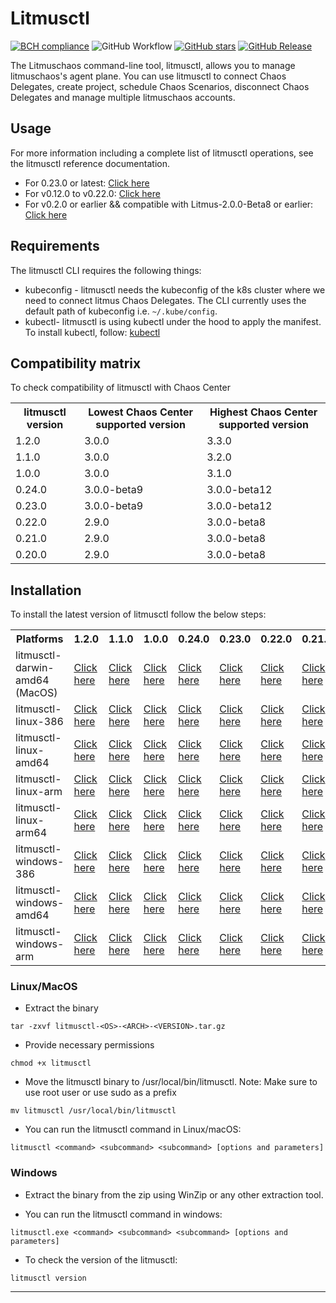 # Litmusctl
[![BCH compliance](https://bettercodehub.com/edge/badge/litmuschaos/litmusctl?branch=master)](https://bettercodehub.com/)
![GitHub Workflow](https://github.com/litmuschaos/litmusctl/actions/workflows/push.yml/badge.svg?branch=master)
[![GitHub stars](https://img.shields.io/github/stars/litmuschaos/litmusctl?style=social)](https://github.com/litmuschaos/litmusctl/stargazers)
[![GitHub Release](https://img.shields.io/github/release/litmuschaos/litmusctl.svg?style=flat)]()

The Litmuschaos command-line tool, litmusctl, allows you to manage litmuschaos's agent plane. You can use litmusctl to connect Chaos Delegates, create project, schedule Chaos Scenarios, disconnect Chaos Delegates and manage multiple litmuschaos accounts.

## Usage
For more information including a complete list of litmusctl operations, see the litmusctl reference documentation.
* For 0.23.0 or latest: <a href="https://github.com/litmuschaos/litmusctl/blob/master/Usage_0.23.0.md">Click here</a>
* For v0.12.0 to v0.22.0: <a href="https://github.com/litmuschaos/litmusctl/blob/master/Usage_interactive.md">Click here</a>
* For v0.2.0 or earlier && compatible with Litmus-2.0.0-Beta8 or earlier: <a href="https://github.com/litmuschaos/litmusctl/blob/master/Usage_v0.2.0.md">Click here</a>

## Requirements

The litmusctl CLI requires the following things:

- kubeconfig - litmusctl needs the kubeconfig of the k8s cluster where we need to connect litmus Chaos Delegates. The CLI currently uses the default path of kubeconfig i.e. `~/.kube/config`.
- kubectl- litmusctl is using kubectl under the hood to apply the manifest. To install kubectl, follow:  [kubectl](https://kubernetes.io/docs/tasks/tools/#kubectl)


## Compatibility matrix

To check compatibility of litmusctl with Chaos Center

<table>
  <th>litmusctl version</th>
  <th>Lowest Chaos Center supported version</th>
  <th>Highest Chaos Center supported version</th>
 <tr>
    <td>1.2.0</td>
    <td>3.0.0</td>
    <td>3.3.0</td>
  </tr> 
 <tr>
    <td>1.1.0</td>
    <td>3.0.0</td>
    <td>3.2.0</td>
  </tr> 
 <tr>
    <td>1.0.0</td>
    <td>3.0.0</td>
    <td>3.1.0</td>
  </tr>
 <tr>
    <td>0.24.0</td>
    <td>3.0.0-beta9</td>
    <td>3.0.0-beta12</td>
  </tr>
 <tr>
    <td>0.23.0</td>
    <td>3.0.0-beta9</td>
    <td>3.0.0-beta12</td>
  </tr>
 <tr>
    <td>0.22.0</td>
    <td>2.9.0</td>
    <td>3.0.0-beta8</td>
  </tr>
  <tr>
    <td>0.21.0</td>
    <td>2.9.0</td>
    <td>3.0.0-beta8</td>
  </tr>
  <tr>
    <td>0.20.0</td>
    <td>2.9.0</td>
    <td>3.0.0-beta8</td>
  </tr>
</table>

## Installation

To install the latest version of litmusctl follow the below steps:

<table>
  <th>Platforms</th>
  <th>1.2.0</th>
  <th>1.1.0</th>
  <th>1.0.0</th>
  <th>0.24.0</th>
  <th>0.23.0</th>
  <th>0.22.0</th>
  <th>0.21.0</th>
  <th>0.20.0</th>
  <th>master(Unreleased)</th>
  <tr>
    <td>litmusctl-darwin-amd64 (MacOS)</td>
    <td><a href="https://litmusctl-production-bucket.s3.amazonaws.com/litmusctl-darwin-amd64-1.2.0.tar.gz">Click here</a></td>
    <td><a href="https://litmusctl-production-bucket.s3.amazonaws.com/litmusctl-darwin-amd64-1.1.0.tar.gz">Click here</a></td>
    <td><a href="https://litmusctl-production-bucket.s3.amazonaws.com/litmusctl-darwin-amd64-1.0.0.tar.gz">Click here</a></td>
    <td><a href="https://litmusctl-production-bucket.s3.amazonaws.com/litmusctl-darwin-amd64-0.24.0.tar.gz">Click here</a></td>
    <td><a href="https://litmusctl-production-bucket.s3.amazonaws.com/litmusctl-darwin-amd64-0.23.0.tar.gz">Click here</a></td>
    <td><a href="https://litmusctl-production-bucket.s3.amazonaws.com/litmusctl-darwin-amd64-0.22.0.tar.gz">Click here</a></td>
    <td><a href="https://litmusctl-production-bucket.s3.amazonaws.com/litmusctl-darwin-amd64-0.21.0.tar.gz">Click here</a></td>
    <td><a href="https://litmusctl-production-bucket.s3.amazonaws.com/litmusctl-darwin-amd64-0.20.0.tar.gz">Click here</a></td>
    <td><a href="https://litmusctl-production-bucket.s3.amazonaws.com/litmusctl-darwin-amd64-master.tar.gz">Click here</a></td>
  </tr>
  <tr>
    <td>litmusctl-linux-386</td>
    <td><a href="https://litmusctl-production-bucket.s3.amazonaws.com/litmusctl-linux-386-1.2.0.tar.gz">Click here</a></td>
    <td><a href="https://litmusctl-production-bucket.s3.amazonaws.com/litmusctl-linux-386-1.1.0.tar.gz">Click here</a></td>
    <td><a href="https://litmusctl-production-bucket.s3.amazonaws.com/litmusctl-linux-386-1.0.0.tar.gz">Click here</a></td>
    <td><a href="https://litmusctl-production-bucket.s3.amazonaws.com/litmusctl-linux-386-0.24.0.tar.gz">Click here</a></td>
    <td><a href="https://litmusctl-production-bucket.s3.amazonaws.com/litmusctl-linux-386-0.23.0.tar.gz">Click here</a></td>
    <td><a href="https://litmusctl-production-bucket.s3.amazonaws.com/litmusctl-linux-386-0.22.0.tar.gz">Click here</a></td>
    <td><a href="https://litmusctl-production-bucket.s3.amazonaws.com/litmusctl-linux-386-0.21.0.tar.gz">Click here</a></td>
    <td><a href="https://litmusctl-production-bucket.s3.amazonaws.com/litmusctl-linux-386-0.20.0.tar.gz">Click here</a></td>
    <td><a href="https://litmusctl-production-bucket.s3.amazonaws.com/litmusctl-linux-386-master.tar.gz">Click here</a></td>
  </tr>
  <tr>
    <td>litmusctl-linux-amd64</td>
    <td><a href="https://litmusctl-production-bucket.s3.amazonaws.com/litmusctl-linux-amd64-1.2.0.tar.gz">Click here</a></td>
    <td><a href="https://litmusctl-production-bucket.s3.amazonaws.com/litmusctl-linux-amd64-1.1.0.tar.gz">Click here</a></td>
    <td><a href="https://litmusctl-production-bucket.s3.amazonaws.com/litmusctl-linux-amd64-1.0.0.tar.gz">Click here</a></td>
    <td><a href="https://litmusctl-production-bucket.s3.amazonaws.com/litmusctl-linux-amd64-0.24.0.tar.gz">Click here</a></td>
    <td><a href="https://litmusctl-production-bucket.s3.amazonaws.com/litmusctl-linux-amd64-0.23.0.tar.gz">Click here</a></td>
    <td><a href="https://litmusctl-production-bucket.s3.amazonaws.com/litmusctl-linux-amd64-0.22.0.tar.gz">Click here</a></td>
    <td><a href="https://litmusctl-production-bucket.s3.amazonaws.com/litmusctl-linux-amd64-0.21.0.tar.gz">Click here</a></td>
    <td><a href="https://litmusctl-production-bucket.s3.amazonaws.com/litmusctl-linux-amd64-0.20.0.tar.gz">Click here</a></td>
    <td><a href="https://litmusctl-production-bucket.s3.amazonaws.com/litmusctl-linux-amd64-master.tar.gz">Click here</a></td>
  </tr>
  <tr>
    <td>litmusctl-linux-arm</td>
    <td><a href="https://litmusctl-production-bucket.s3.amazonaws.com/litmusctl-linux-arm-1.2.0.tar.gz">Click here</a></td>
    <td><a href="https://litmusctl-production-bucket.s3.amazonaws.com/litmusctl-linux-arm-1.1.0.tar.gz">Click here</a></td>
    <td><a href="https://litmusctl-production-bucket.s3.amazonaws.com/litmusctl-linux-arm-1.0.0.tar.gz">Click here</a></td>
    <td><a href="https://litmusctl-production-bucket.s3.amazonaws.com/litmusctl-linux-arm-0.24.0.tar.gz">Click here</a></td>
    <td><a href="https://litmusctl-production-bucket.s3.amazonaws.com/litmusctl-linux-arm-0.23.0.tar.gz">Click here</a></td>
    <td><a href="https://litmusctl-production-bucket.s3.amazonaws.com/litmusctl-linux-arm-0.22.0.tar.gz">Click here</a></td>
    <td><a href="https://litmusctl-production-bucket.s3.amazonaws.com/litmusctl-linux-arm-0.21.0.tar.gz">Click here</a></td>
    <td><a href="https://litmusctl-production-bucket.s3.amazonaws.com/litmusctl-linux-arm-0.20.0.tar.gz">Click here</a></td>
    <td><a href="https://litmusctl-production-bucket.s3.amazonaws.com/litmusctl-linux-arm-master.tar.gz">Click here</a></td>
  </tr>
  <tr>
    <td>litmusctl-linux-arm64</td>
    <td><a href="https://litmusctl-production-bucket.s3.amazonaws.com/litmusctl-linux-arm64-1.2.0.tar.gz">Click here</a></td>
    <td><a href="https://litmusctl-production-bucket.s3.amazonaws.com/litmusctl-linux-arm64-1.1.0.tar.gz">Click here</a></td>
    <td><a href="https://litmusctl-production-bucket.s3.amazonaws.com/litmusctl-linux-arm64-1.0.0.tar.gz">Click here</a></td>
    <td><a href="https://litmusctl-production-bucket.s3.amazonaws.com/litmusctl-linux-arm64-0.24.0.tar.gz">Click here</a></td>
    <td><a href="https://litmusctl-production-bucket.s3.amazonaws.com/litmusctl-linux-arm64-0.23.0.tar.gz">Click here</a></td>
    <td><a href="https://litmusctl-production-bucket.s3.amazonaws.com/litmusctl-linux-arm64-0.22.0.tar.gz">Click here</a></td>
    <td><a href="https://litmusctl-production-bucket.s3.amazonaws.com/litmusctl-linux-arm64-0.21.0.tar.gz">Click here</a></td>
    <td><a href="https://litmusctl-production-bucket.s3.amazonaws.com/litmusctl-linux-arm64-0.20.0.tar.gz">Click here</a></td>
    <td><a href="https://litmusctl-production-bucket.s3.amazonaws.com/litmusctl-linux-arm64-master.tar.gz">Click here</a></td>
  </tr>
  <tr>
    <td>litmusctl-windows-386</td>
    <td><a href="https://litmusctl-production-bucket.s3.amazonaws.com/litmusctl-windows-386-1.2.0.tar.gz">Click here</a></td>
    <td><a href="https://litmusctl-production-bucket.s3.amazonaws.com/litmusctl-windows-386-1.1.0.tar.gz">Click here</a></td>
    <td><a href="https://litmusctl-production-bucket.s3.amazonaws.com/litmusctl-windows-386-1.0.0.tar.gz">Click here</a></td>
    <td><a href="https://litmusctl-production-bucket.s3.amazonaws.com/litmusctl-windows-386-0.24.0.tar.gz">Click here</a></td>
    <td><a href="https://litmusctl-production-bucket.s3.amazonaws.com/litmusctl-windows-386-0.23.0.tar.gz">Click here</a></td>
    <td><a href="https://litmusctl-production-bucket.s3.amazonaws.com/litmusctl-windows-386-0.22.0.tar.gz">Click here</a></td>
    <td><a href="https://litmusctl-production-bucket.s3.amazonaws.com/litmusctl-windows-386-0.21.0.tar.gz">Click here</a></td>
    <td><a href="https://litmusctl-production-bucket.s3.amazonaws.com/litmusctl-windows-386-0.20.0.tar.gz">Click here</a></td>
    <td><a href="https://litmusctl-production-bucket.s3.amazonaws.com/litmusctl-windows-386-master.tar.gz">Click here</a></td>
  </tr>
   <tr>
    <td>litmusctl-windows-amd64</td>
    <td><a href="https://litmusctl-production-bucket.s3.amazonaws.com/litmusctl-windows-amd64-1.2.0.tar.gz">Click here</a></td>
    <td><a href="https://litmusctl-production-bucket.s3.amazonaws.com/litmusctl-windows-amd64-1.1.0.tar.gz">Click here</a></td>
    <td><a href="https://litmusctl-production-bucket.s3.amazonaws.com/litmusctl-windows-amd64-1.0.0.tar.gz">Click here</a></td>
    <td><a href="https://litmusctl-production-bucket.s3.amazonaws.com/litmusctl-windows-amd64-0.24.0.tar.gz">Click here</a></td>
    <td><a href="https://litmusctl-production-bucket.s3.amazonaws.com/litmusctl-windows-amd64-0.23.0.tar.gz">Click here</a></td>
    <td><a href="https://litmusctl-production-bucket.s3.amazonaws.com/litmusctl-windows-amd64-0.22.0.tar.gz">Click here</a></td>
    <td><a href="https://litmusctl-production-bucket.s3.amazonaws.com/litmusctl-windows-amd64-0.21.0.tar.gz">Click here</a></td>
    <td><a href="https://litmusctl-production-bucket.s3.amazonaws.com/litmusctl-windows-amd64-0.20.0.tar.gz">Click here</a></td>
    <td><a href="https://litmusctl-production-bucket.s3.amazonaws.com/litmusctl-windows-amd64-master.tar.gz">Click here</a></td>
  </tr>
  <tr>
    <td>litmusctl-windows-arm</td>
    <td><a href="https://litmusctl-production-bucket.s3.amazonaws.com/litmusctl-windows-arm-1.2.0.tar.gz">Click here</a></td>
    <td><a href="https://litmusctl-production-bucket.s3.amazonaws.com/litmusctl-windows-arm-1.1.0.tar.gz">Click here</a></td>
    <td><a href="https://litmusctl-production-bucket.s3.amazonaws.com/litmusctl-windows-arm-1.0.0.tar.gz">Click here</a></td>
    <td><a href="https://litmusctl-production-bucket.s3.amazonaws.com/litmusctl-windows-arm-0.24.0.tar.gz">Click here</a></td>
    <td><a href="https://litmusctl-production-bucket.s3.amazonaws.com/litmusctl-windows-arm-0.23.0.tar.gz">Click here</a></td>
    <td><a href="https://litmusctl-production-bucket.s3.amazonaws.com/litmusctl-windows-arm-0.22.0.tar.gz">Click here</a></td>
    <td><a href="https://litmusctl-production-bucket.s3.amazonaws.com/litmusctl-windows-arm-0.21.0.tar.gz">Click here</a></td>
    <td><a href="https://litmusctl-production-bucket.s3.amazonaws.com/litmusctl-windows-arm-0.20.0.tar.gz">Click here</a></td>
    <td><a href="https://litmusctl-production-bucket.s3.amazonaws.com/litmusctl-windows-arm-master.tar.gz">Click here</a></td>
  </tr>
</table>

### Linux/MacOS

* Extract the binary

```shell
tar -zxvf litmusctl-<OS>-<ARCH>-<VERSION>.tar.gz
```

* Provide necessary permissions

```shell
chmod +x litmusctl
```

* Move the litmusctl binary to /usr/local/bin/litmusctl. Note: Make sure to use root user or use sudo as a prefix

```shell
mv litmusctl /usr/local/bin/litmusctl
```

* You can run the litmusctl command in Linux/macOS:

```shell
litmusctl <command> <subcommand> <subcommand> [options and parameters]
```

### Windows

* Extract the binary from the zip using WinZip or any other extraction tool.

* You can run the litmusctl command in windows:

```shell
litmusctl.exe <command> <subcommand> <subcommand> [options and parameters]
```

* To check the version of the litmusctl:

```shell
litmusctl version
```

----
